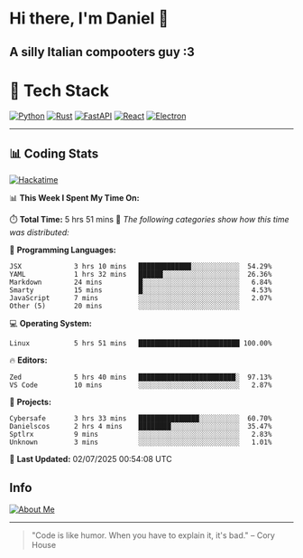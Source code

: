 # Hi there, I'm Daniel 👋

## A silly Italian compooters guy :3

# 🚀 Tech Stack

[![Python](https://img.shields.io/badge/Python-3.13%2B-blue?style=for-the-badge&logo=python&logoColor=white)](https://www.python.org/)
[![Rust](https://img.shields.io/badge/Rust-1.87%2B-black?style=for-the-badge&logo=rust&logoColor=white)](https://www.rust-lang.org/)
[![FastAPI](https://img.shields.io/badge/FastAPI-0.110.0%2B-green?style=for-the-badge&logo=fastapi&logoColor=white)](https://fastapi.tiangolo.com/)
[![React](https://img.shields.io/badge/React-19.1.0%2B-blue?style=for-the-badge&logo=react&logoColor=white)](https://react.dev/)
[![Electron](https://img.shields.io/badge/Electron-36.2.0%2B-dark?style=for-the-badge&logo=electron&logoColor=white)](https://www.electronjs.org/)

---

## 📊 Coding Stats

[![Hackatime](https://img.shields.io/badge/Hackatime-Hack%20Club-orange?style=for-the-badge&logo=wakatime&logoColor=white)](https://hackatime.hackclub.com)

<!--START_SECTION:waka-->
📊 **This Week I Spent My Time On:**

⏱️ **Total Time:** 5 hrs 51 mins
📝 *The following categories show how this time was distributed:*

💬 **Programming Languages:**
```text
JSX             3 hrs 10 mins   █████████████░░░░░░░░░░░░  54.29%
YAML            1 hrs 32 mins   ██████░░░░░░░░░░░░░░░░░░░  26.36%
Markdown        24 mins         █░░░░░░░░░░░░░░░░░░░░░░░░   6.84%
Smarty          15 mins         █░░░░░░░░░░░░░░░░░░░░░░░░   4.53%
JavaScript      7 mins          ░░░░░░░░░░░░░░░░░░░░░░░░░   2.07%
Other (5)       20 mins         ░░░░░░░░░░░░░░░░░░░░░░░░░
```

💻 **Operating System:**
```text
Linux           5 hrs 51 mins   █████████████████████████ 100.00%
```

🔥 **Editors:**
```text
Zed             5 hrs 40 mins   ████████████████████████░  97.13%
VS Code         10 mins         ░░░░░░░░░░░░░░░░░░░░░░░░░   2.87%
```

📁 **Projects:**
```text
Cybersafe       3 hrs 33 mins   ███████████████░░░░░░░░░░  60.70%
Danielscos      2 hrs 4 mins    ████████░░░░░░░░░░░░░░░░░  35.47%
Sptlrx          9 mins          ░░░░░░░░░░░░░░░░░░░░░░░░░   2.83%
Unknown         3 mins          ░░░░░░░░░░░░░░░░░░░░░░░░░   1.01%
```

📅 **Last Updated:** 02/07/2025 00:54:08 UTC

<!--END_SECTION:waka-->


## Info
[![About Me](https://img.shields.io/badge/About--Me-black?style=for-the-badge&logo=numpy&logoColor=white)](https://danielscos.github.io/about_me)

---

> "Code is like humor. When you have to explain it, it's bad." – Cory House
